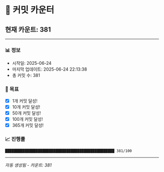 # 🔢 커밋 카운터

## 현재 카운트: 381

---

### 📊 정보
- 시작일: 2025-06-24
- 마지막 업데이트: 2025-06-24 22:13:38
- 총 커밋 수: 381

### 🎯 목표
- [x] 1개 커밋 달성!
- [x] 10개 커밋 달성!
- [x] 50개 커밋 달성!
- [x] 100개 커밋 달성!
- [x] 365개 커밋 달성!

### 📈 진행률
```
██████████████████████████████████████████████████ 381/100
```

---
*자동 생성됨 - 카운트: 381*
